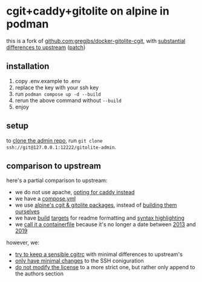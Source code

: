 # cgit+caddy+gitolite on alpine in podman

this is a fork of [github.com:gregjbs/docker-gitolite-cgit](https://github.com/gregjbs/docker-gitolite-cgit), with [substantial differences to upstream](#comparison-to-upstream) ([patch](https://github.com/gregjbs/docker-gitolite-cgit/compare/main...dmpmem:cgit-oci:master))

## installation

1. copy .env.example to .env
2. replace the key with your ssh key
3. run `podman compose up -d --build`
4. rerun the above command without `--build`
5. enjoy

## setup

to [clone the admin repo](https://gitolite.com/gitolite/basic-admin.html#clone-the-gitolite-admin-repo), run `git clone ssh://git@127.0.0.1:12222/gitolite-admin`.

## comparison to upstream

here's a partial comparison to upstream:

- we do not use apache, [opting for caddy instead](https://github.com/gregjbs/docker-gitolite-cgit/commit/e6359a9ceb5fba89ab0d152ce6ead2da7b8afa57#diff-dd2c0eb6ea5cfc6c4bd4eac30934e2d5746747af48fef6da689e85b752f39557L1-R13)
- we have a [compose.yml](./compose.yml)
- we use [alpine's cgit & gitolite packages](https://github.com/gregjbs/docker-gitolite-cgit/commit/e6359a9ceb5fba89ab0d152ce6ead2da7b8afa57#diff-dd2c0eb6ea5cfc6c4bd4eac30934e2d5746747af48fef6da689e85b752f39557R14), instead of [building them ourselves](https://github.com/gregjbs/docker-gitolite-cgit/commit/e6359a9ceb5fba89ab0d152ce6ead2da7b8afa57#diff-dd2c0eb6ea5cfc6c4bd4eac30934e2d5746747af48fef6da689e85b752f39557L19-L35)
- we have [build](https://github.com/gregjbs/docker-gitolite-cgit/commit/e6359a9ceb5fba89ab0d152ce6ead2da7b8afa57#diff-dd2c0eb6ea5cfc6c4bd4eac30934e2d5746747af48fef6da689e85b752f39557R75) [targets](https://github.com/gregjbs/docker-gitolite-cgit/commit/e6359a9ceb5fba89ab0d152ce6ead2da7b8afa57#diff-dd2c0eb6ea5cfc6c4bd4eac30934e2d5746747af48fef6da689e85b752f39557R64) for readme formatting and [syntax highlighting](https://github.com/gregjbs/docker-gitolite-cgit/commit/e6359a9ceb5fba89ab0d152ce6ead2da7b8afa57#diff-e7a55d3d8c2b36ee7595bcfad62f883d182670c60c81d9d007e864b969c9fc9d)
- we [call it a containerfile](https://github.com/dmpmem/cgit-oci/commit/cb9c463d152c0607f2d0e2df2de043e404b7375d) because it's no longer a date between [2013](https://www.docker.com/blog/how-to-use-your-own-registry/) and [2019](https://podman.io/release/2019/01/16/podman-release-v1.0.0)

however, we:

- [try to keep a sensible cgitrc](https://github.com/gregjbs/docker-gitolite-cgit/compare/a912704a1fdc06622466c9887051e1e0b2f5d42f...dmpmem:cgit-oci:cb9c463d152c0607f2d0e2df2de043e404b7375d#diff-5045d7848aabaef72e0f1e7c65c8433ea4d0080882b3879e3f566f2b8046bb94) with minimal differences to upstream's
- [only have minimal changes](https://github.com/gregjbs/docker-gitolite-cgit/compare/a912704a1fdc06622466c9887051e1e0b2f5d42f...dmpmem:cgit-oci:cb9c463d152c0607f2d0e2df2de043e404b7375d#diff-ce6834e28260c94433e1729e6acdb9b742fc1f6a472e9d2b3e6a0aa492659460) to the SSH coniguration
- [do not modify the license](https://github.com/gregjbs/docker-gitolite-cgit/compare/a912704a1fdc06622466c9887051e1e0b2f5d42f...dmpmem:cgit-oci:cb9c463d152c0607f2d0e2df2de043e404b7375d#diff-b4668a52683f65fbc0528f6590ba160c9c64c88c302b6262c506266eb1d35180) to a more strict one, but rather only append to the authors section
